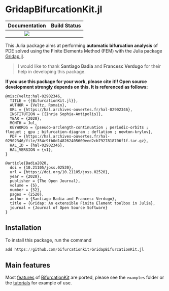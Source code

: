 # GridapBifurcationKit.jl

| **Documentation**                                                               | **Build Status**                                                                                |
|:-------------------------------------------------------------------------------:|:-----------------------------------------------------------------------------------------------:|
| [![](https://img.shields.io/badge/docs-dev-blue.svg)](https://bifurcationkit.github.io/BifurcationKitDocs.jl/dev/tutorials/mittelmannGridap/#d-Bratu%E2%80%93Gelfand-problem-with-[Gridap.jl](https://github.com/gridap/Gridap.jl)-(Intermediate)) |  |


This Julia package aims at performing **automatic bifurcation analysis** of PDE solved using the Finite Elements Method (FEM) with the Julia package [Gridap.jl](https://github.com/gridap/Gridap.jl).

> I would like to thank **Santiago Badia** and **Francesc Verdugo** for their help in developing this package.



**If you use this package for your work, please cite it!! Open source development strongly depends on this. It is referenced as follows:**

```
@misc{veltz:hal-02902346,
  TITLE = {{BifurcationKit.jl}},
  AUTHOR = {Veltz, Romain},
  URL = {https://hal.archives-ouvertes.fr/hal-02902346},
  INSTITUTION = {{Inria Sophia-Antipolis}},
  YEAR = {2020},
  MONTH = Jul,
  KEYWORDS = {pseudo-arclength-continuation ; periodic-orbits ; floquet ; gpu ; bifurcation-diagram ; deflation ; newton-krylov},
  PDF = {https://hal.archives-ouvertes.fr/hal-02902346/file/354c9fb0d148262405609eed2cb7927818706f1f.tar.gz},
  HAL_ID = {hal-02902346},
  HAL_VERSION = {v1},
}

@article{Badia2020,
  doi = {10.21105/joss.02520},
  url = {https://doi.org/10.21105/joss.02520},
  year = {2020},
  publisher = {The Open Journal},
  volume = {5},
  number = {52},
  pages = {2520},
  author = {Santiago Badia and Francesc Verdugo},
  title = {Gridap: An extensible Finite Element toolbox in Julia},
  journal = {Journal of Open Source Software}
}
```

## Installation 

To install this package, run the command

```julia
add https://github.com/bifurcationkit/GridapBifurcationKit.jl
```


## Main features

Most [features](https://github.com/rveltz/BifurcationKit.jl#main-features) of [BifurcationKit](https://github.com/rveltz/BifurcationKit.jl) are ported, please see the `examples` folder or the [tutorials](https://bifurcationkit.github.io/BifurcationKitDocs.jl/stable/tutorials/mittelmannGridap/#d-Bratu–Gelfand-problem-with-[Gridap.jl](https://github.com/gridap/Gridap.jl)-(Intermediate)) for example of use.
